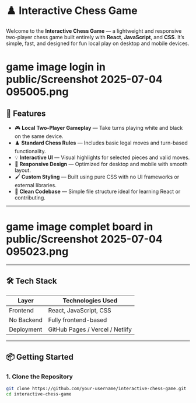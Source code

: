 # ♟️ Interactive Chess Game

Welcome to the **Interactive Chess Game** — a lightweight and responsive two-player chess game built entirely with **React**, **JavaScript**, and **CSS**. It’s simple, fast, and designed for fun local play on desktop and mobile devices.

<h1>game image login in public/Screenshot 2025-07-04 095005.png</h1>

## 🚀 Features

- 🎮 **Local Two-Player Gameplay** — Take turns playing white and black on the same device.
- ♟️ **Standard Chess Rules** — Includes basic legal moves and turn-based functionality.
- 💡 **Interactive UI** — Visual highlights for selected pieces and valid moves.
- 🎨 **Responsive Design** — Optimized for desktop and mobile with smooth layout.
- 🖌️ **Custom Styling** — Built using pure CSS with no UI frameworks or external libraries.
- 🧼 **Clean Codebase** — Simple file structure ideal for learning React or contributing.

---

<h1>game image complet board in public/Screenshot 2025-07-04 095023.png</h1>

---

## 🛠️ Tech Stack

| Layer        | Technologies Used        |
|--------------|--------------------------|
| Frontend     | React, JavaScript, CSS   |
| No Backend   | Fully frontend-based     |
| Deployment   | GitHub Pages / Vercel / Netlify |

---

## 📦 Getting Started

### 1. Clone the Repository

```bash
git clone https://github.com/your-username/interactive-chess-game.git
cd interactive-chess-game
